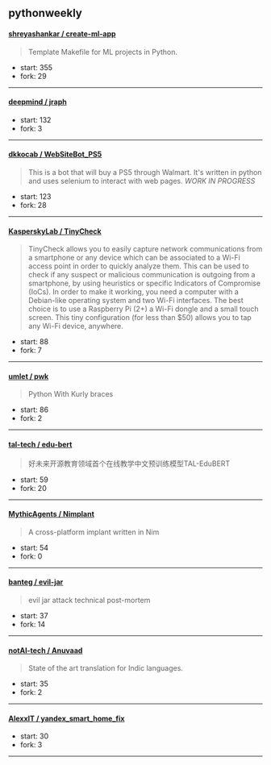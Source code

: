 ## pythonweekly

#### [shreyashankar / create-ml-app](https://github.com/shreyashankar/create-ml-app)

> Template Makefile for ML projects in Python.

+ start: 355
+ fork: 29

----


#### [deepmind / jraph](https://github.com/deepmind/jraph)

> 

+ start: 132
+ fork: 3

----


#### [dkkocab / WebSiteBot_PS5](https://github.com/dkkocab/WebSiteBot_PS5)

> This is a bot that will buy a PS5 through Walmart. It's written in python and uses selenium to interact with web pages. *WORK IN PROGRESS*

+ start: 123
+ fork: 28

----


#### [KasperskyLab / TinyCheck](https://github.com/KasperskyLab/TinyCheck)

> TinyCheck allows you to easily capture network communications from a smartphone or any device which can be associated to a Wi-Fi access point in order to quickly analyze them. This can be used to check if any suspect or malicious communication is outgoing from a smartphone, by using heuristics or specific Indicators of Compromise (IoCs). In order to make it working, you need a computer with a Debian-like operating system and two Wi-Fi interfaces. The best choice is to use a Raspberry Pi (2+) a Wi-Fi dongle and a small touch screen. This tiny configuration (for less than $50) allows you to tap any Wi-Fi device, anywhere.

+ start: 88
+ fork: 7

----


#### [umlet / pwk](https://github.com/umlet/pwk)

> Python With Kurly braces

+ start: 86
+ fork: 2

----


#### [tal-tech / edu-bert](https://github.com/tal-tech/edu-bert)

> 好未来开源教育领域首个在线教学中文预训练模型TAL-EduBERT

+ start: 59
+ fork: 20

----


#### [MythicAgents / Nimplant](https://github.com/MythicAgents/Nimplant)

> A cross-platform implant written in Nim

+ start: 54
+ fork: 0

----


#### [banteg / evil-jar](https://github.com/banteg/evil-jar)

> evil jar attack technical post-mortem

+ start: 37
+ fork: 14

----


#### [notAI-tech / Anuvaad](https://github.com/notAI-tech/Anuvaad)

> State of the art translation for Indic languages.

+ start: 35
+ fork: 2

----


#### [AlexxIT / yandex_smart_home_fix](https://github.com/AlexxIT/yandex_smart_home_fix)

> 

+ start: 30
+ fork: 3

----

